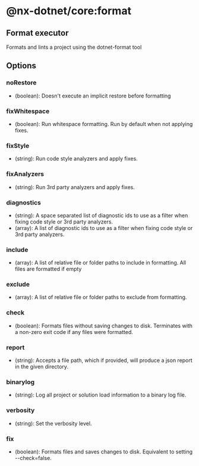 # @nx-dotnet/core:format

## Format executor

Formats and lints a project using the dotnet-format tool

## Options

### noRestore

- (boolean): Doesn&#39;t execute an implicit restore before formatting

### fixWhitespace

- (boolean): Run whitespace formatting. Run by default when not applying fixes.

### fixStyle

- (string): Run code style analyzers and apply fixes.

### fixAnalyzers

- (string): Run 3rd party analyzers and apply fixes.

### diagnostics

- (string): A space separated list of diagnostic ids to use as a filter when fixing code style or 3rd party analyzers.
- (array): A list of diagnostic ids to use as a filter when fixing code style or 3rd party analyzers.

### include

- (array): A list of relative file or folder paths to include in formatting. All files are formatted if empty

### exclude

- (array): A list of relative file or folder paths to exclude from formatting.

### check

- (boolean): Formats files without saving changes to disk. Terminates with a non-zero exit code if any files were formatted.

### report

- (string): Accepts a file path, which if provided, will produce a json report in the given directory.

### binarylog

- (string): Log all project or solution load information to a binary log file.

### verbosity

- (string): Set the verbosity level.

### fix

- (boolean): Formats files and saves changes to disk. Equivalent to setting --check=false.
